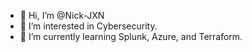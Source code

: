 - 👋 Hi, I’m @Nick-JXN
- 👀 I’m interested in Cybersecurity.
- 🌱 I’m currently learning Splunk, Azure, and Terraform.

<!---
Nick-JXN/Nick-JXN is a ✨ special ✨ repository because its `README.md` (this file) appears on your GitHub profile.
You can click the Preview link to take a look at your changes.
--->
